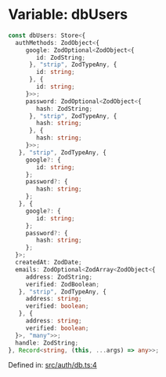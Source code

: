 # Variable: dbUsers

```ts
const dbUsers: Store<{
  authMethods: ZodObject<{
     google: ZodOptional<ZodObject<{
        id: ZodString;
      }, "strip", ZodTypeAny, {
        id: string;
      }, {
        id: string;
     }>>;
     password: ZodOptional<ZodObject<{
        hash: ZodString;
      }, "strip", ZodTypeAny, {
        hash: string;
      }, {
        hash: string;
     }>>;
   }, "strip", ZodTypeAny, {
     google?: {
        id: string;
     };
     password?: {
        hash: string;
     };
   }, {
     google?: {
        id: string;
     };
     password?: {
        hash: string;
     };
  }>;
  createdAt: ZodDate;
  emails: ZodOptional<ZodArray<ZodObject<{
     address: ZodString;
     verified: ZodBoolean;
   }, "strip", ZodTypeAny, {
     address: string;
     verified: boolean;
   }, {
     address: string;
     verified: boolean;
  }>, "many">>;
  handle: ZodString;
}, Record<string, (this, ...args) => any>>;
```

Defined in: [src/auth/db.ts:4](https://github.com/modelence/modelence/blob/547809fbbcff63781846ff984ba0b041aed1344a/packages/modelence/src/auth/db.ts#L4)

